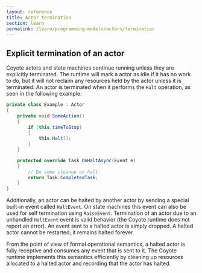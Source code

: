 ```yaml
---
layout: reference
title: Actor termination
section: learn
permalink: /learn/programming-models/actors/termination
---
```


## Explicit termination of an actor

Coyote actors and state machines continue running unless they are explicitly terminated.
The runtime will mark a actor as idle if it has no work to do, but it will not
reclaim any resources held by the actor unless it is terminated. An actor is
terminated when it performs the `Halt` operation, as seen in the following example:

```c#
private class Example : Actor
{
    private void SomeAction()
    {
        if (this.timeToStop)
        {
            this.Halt();
        }
    }

    protected override Task OnHaltAsync(Event e)
    {
        // Do some cleanup on halt.
        return Task.CompletedTask;
    }
}
```

Additionally, an actor can be halted by another actor by sending a special built-in event
called `HaltEvent`. On state machines this event can also be used for self termination using `RaiseEvent`.
Termination of an actor due to an unhandled `HaltEvent` event is valid behavior
(the Coyote runtime does not report an error).
An event sent to a halted actor is simply dropped.
A halted actor cannot be restarted; it remains halted forever.

From the point of view of formal operational semantics, a halted actor is fully
receptive and consumes any event that is sent to it. The Coyote runtime implements
this semantics efficiently by cleaning up resources allocated to a halted actor
and recording that the actor has halted.
